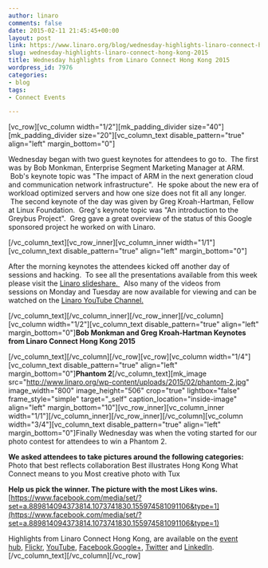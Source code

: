 ```yaml
---
author: linaro
comments: false
date: 2015-02-11 21:45:45+00:00
layout: post
link: https://www.linaro.org/blog/wednesday-highlights-linaro-connect-hong-kong-2015/
slug: wednesday-highlights-linaro-connect-hong-kong-2015
title: Wednesday highlights from Linaro Connect Hong Kong 2015
wordpress_id: 7976
categories:
- blog
tags:
- Connect Events

---
```


[vc_row][vc_column width="1/2"][mk_padding_divider size="40"][mk_padding_divider size="20"][vc_column_text disable_pattern="true" align="left" margin_bottom="0"]


Wednesday began with two guest keynotes for attendees to go to.  The first was by Bob Monkman, Enterprise Segment Marketing Manager at ARM.  Bob's keynote topic was "The impact of ARM in the next generation cloud and communication network infrastructure".  He spoke about the new era of workload optimized servers and how one size does not fit all any longer.  The second keynote of the day was given by Greg Kroah-Hartman, Fellow at Linux Foundation.  Greg's keynote topic was "An introduction to the Greybus Project".  Greg gave a great overview of the status of this Google sponsored project he worked on with Linaro.


[/vc_column_text][vc_row_inner][vc_column_inner width="1/1"][vc_column_text disable_pattern="true" align="left" margin_bottom="0"]


After the morning keynotes the attendees kicked off another day of sessions and hacking.  To see all the presentations available from this week please visit the [Linaro slideshare. ](http://www.slideshare.net/linaroorg)  Also many of the videos from sessions on Monday and Tuesday are now available for viewing and can be watched on the [Linaro YouTube Channel.](https://www.youtube.com/user/LinaroOnAir/videos)


[/vc_column_text][/vc_column_inner][/vc_row_inner][/vc_column][vc_column width="1/2"][vc_column_text disable_pattern="true" align="left" margin_bottom="0"]**Bob Monkman and Greg Kroah-Hartman Keynotes from Linaro Connect Hong Kong 2015**

[/vc_column_text][/vc_column][/vc_row][vc_row][vc_column width="1/4"][vc_column_text disable_pattern="true" align="left" margin_bottom="0"]**Phantom 2**[/vc_column_text][mk_image src="http://www.linaro.org/wp-content/uploads/2015/02/phantom-2.jpg" image_width="800" image_height="506" crop="true" lightbox="false" frame_style="simple" target="_self" caption_location="inside-image" align="left" margin_bottom="10"][vc_row_inner][vc_column_inner width="1/1"][/vc_column_inner][/vc_row_inner][/vc_column][vc_column width="3/4"][vc_column_text disable_pattern="true" align="left" margin_bottom="0"]Finally Wednesday was when the voting started for our photo contest for attendees to win a Phantom 2.

**We asked attendees to take pictures around the following categories:**
Photo that best reflects collaboration
Best illustrates Hong Kong
What Connect means to you
Most creative photo with Tux

**Help us pick the winner. The picture with the most Likes wins.**
[https://www.facebook.com/media/set/?set=a.889814094373814.1073741830.155974581091106&type=1](https://www.facebook.com/media/set/?set=a.889814094373814.1073741830.155974581091106&type=1)

Highlights from Linaro Connect Hong Kong, are available on the [event hub](http://connect.linaro.org/hub/), [Flickr](https://www.flickr.com/photos/linaroorg/), [YouTube](https://www.youtube.com/user/LinaroOnAir/), [Facebook](https://www.facebook.com/LinaroOrg),[Google+](https://plus.google.com/112814496864921562564/posts), [Twitter](https://twitter.com/linaroorg) and [LinkedIn](http://www.linkedin.com/company/1026961).[/vc_column_text][/vc_column][/vc_row]
